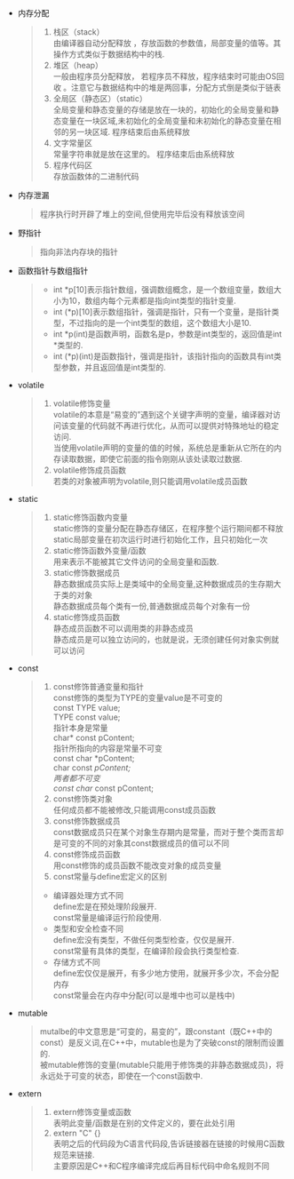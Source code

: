 * 内存分配
  >1. 栈区（stack）  
  由编译器自动分配释放 ，存放函数的参数值，局部变量的值等。其操作方式类似于数据结构中的栈.  
  > 2. 堆区（heap）  
    一般由程序员分配释放， 若程序员不释放，程序结束时可能由OS回收 。注意它与数据结构中的堆是两回事，分配方式倒是类似于链表  
  >3. 全局区（静态区）（static）  
    全局变量和静态变量的存储是放在一块的，初始化的全局变量和静态变量在一块区域,未初始化的全局变量和未初始化的静态变量在相邻的另一块区域. 程序结束后由系统释放 
  >4. 文字常量区  
   常量字符串就是放在这里的。 程序结束后由系统释放  
  >5. 程序代码区  
   存放函数体的二进制代码  
* 内存泄漏  
  >程序执行时开辟了堆上的空间,但使用完毕后没有释放该空间  
* 野指针  
  >指向非法内存块的指针
* 函数指针与数组指针  
  >* int *p[10]表示指针数组，强调数组概念，是一个数组变量，数组大小为10，数组内每个元素都是指向int类型的指针变量.  
  >* int (*p)[10]表示数组指针，强调是指针，只有一个变量，是指针类型，不过指向的是一个int类型的数组，这个数组大小是10.  
  >* int *p(int)是函数声明，函数名是p，参数是int类型的，返回值是int *类型的.  
  >* int (*p)(int)是函数指针，强调是指针，该指针指向的函数具有int类型参数，并且返回值是int类型的.  
* volatile
  >1. volatile修饰变量  
   volatile的本意是“易变的”遇到这个关键字声明的变量，编译器对访问该变量的代码就不再进行优化，从而可以提供对特殊地址的稳定访问.  
   当使用volatile声明的变量的值的时候，系统总是重新从它所在的内存读取数据，即使它前面的指令刚刚从该处读取过数据.  
  >2. volatile修饰成员函数  
   若类的对象被声明为volatile,则只能调用volatile成员函数
* static
  >1. static修饰函数内变量  
   static修饰的变量分配在静态存储区，在程序整个运行期间都不释放  
   static局部变量在初次运行时进行初始化工作，且只初始化一次  
  >2. static修饰函数外变量/函数  
   用来表示不能被其它文件访问的全局变量和函数.  
  >3. static修饰数据成员  
   静态数据成员实际上是类域中的全局变量,这种数据成员的生存期大于类的对象  
   静态数据成员每个类有一份,普通数据成员每个对象有一份  
  >4. static修饰成员函数  
   静态成员函数不可以调用类的非静态成员  
   静态成员是可以独立访问的，也就是说，无须创建任何对象实例就可以访问  
* const
  >1. const修饰普通变量和指针  
   const修饰的类型为TYPE的变量value是不可变的  
   const TYPE value;  
   TYPE const value;  
   指针本身是常量  
   char* const pContent;  
   指针所指向的内容是常量不可变  
   const char *pContent;  
   char const *pContent;  
   两者都不可变  
   const char* const pContent;  
  >2. const修饰类对象  
   任何成员都不能被修改,只能调用const成员函数
  >3. const修饰数据成员  
   const数据成员只在某个对象生存期内是常量，而对于整个类而言却是可变的不同的对象其const数据成员的值可以不同  
  >4. const修饰成员函数  
   用const修饰的成员函数不能改变对象的成员变量  
  >5. const常量与define宏定义的区别  
  >* 编译器处理方式不同  
   define宏是在预处理阶段展开.  
   const常量是编译运行阶段使用.  
  >* 类型和安全检查不同  
   define宏没有类型，不做任何类型检查，仅仅是展开.  
   const常量有具体的类型，在编译阶段会执行类型检查.  
  >* 存储方式不同  
   define宏仅仅是展开，有多少地方使用，就展开多少次，不会分配内存  
   const常量会在内存中分配(可以是堆中也可以是栈中)  
* mutable
  > mutalbe的中文意思是“可变的，易变的”，跟constant（既C++中的const）是反义词,在C++中，mutable也是为了突破const的限制而设置的.  
  > 被mutable修饰的变量(mutable只能用于修饰类的非静态数据成员)，将永远处于可变的状态，即使在一个const函数中.  
* extern  
  >1. extern修饰变量或函数  
   表明此变量/函数是在别的文件定义的，要在此处引用
  >2. extern "C" {}  
   表明之后的代码段为C语言代码段,告诉链接器在链接的时候用C函数规范来链接.   
   主要原因是C++和C程序编译完成后再目标代码中命名规则不同